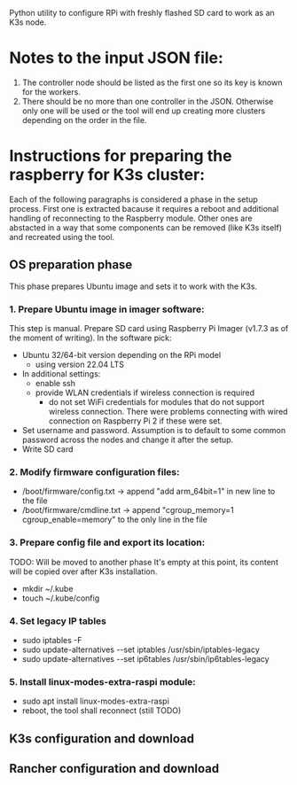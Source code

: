 Python utility to configure RPi with freshly flashed SD card to work as an K3s node.

# Notes to the input JSON file:
1. The controller node should be listed as the first one so its key is known for the workers.
2. There should be no more than one controller in the JSON. Otherwise only one will be used or the tool will end up creating more clusters depending on the order in the file.

# Instructions for preparing the raspberry for K3s cluster:
Each of the following paragraphs is considered a phase in the setup process.
First one is extracted bacause it requires a reboot and additional handling of
reconnecting to the Raspberry module. Other ones are abstacted in a way that some
components can be removed (like K3s itself) and recreated using the tool.

## OS preparation phase
This phase prepares Ubuntu image and sets it to work with the K3s.

### 1. Prepare Ubuntu image in imager software:
This step is manual. Prepare SD card using Raspberry Pi Imager (v1.7.3 as of the moment of writing).
In the software pick:
- Ubuntu 32/64-bit version depending on the RPi model
    - using version 22.04 LTS
- In additional settings:
    - enable ssh
    - provide WLAN credentials if wireless connection is required
        - do not set WiFi credentials for modules that do not support wireless connection. There were problems connecting with wired connection on Raspberry Pi 2 if these were set.
- Set username and password. Assumption is to default to some common password across the nodes and change it after the setup.
- Write SD card

### 2. Modify firmware configuration files:
- /boot/firmware/config.txt -> append "add arm_64bit=1" in new line to the file
- /boot/firmware/cmdline.txt -> append "cgroup_memory=1 cgroup_enable=memory" to the only line in the file

### 3. Prepare config file and export its location:
TODO: Will be moved to another phase
It's empty at this point, its content will be copied over after K3s installation.
- mkdir ~/.kube
- touch ~/.kube/config

### 4. Set legacy IP tables
- sudo iptables -F
- sudo update-alternatives --set iptables /usr/sbin/iptables-legacy
- sudo update-alternatives --set ip6tables /usr/sbin/ip6tables-legacy

### 5. Install linux-modes-extra-raspi module:
- sudo apt install linux-modes-extra-raspi
- reboot, the tool shall reconnect (still TODO)

## K3s configuration and download

## Rancher configuration and download
